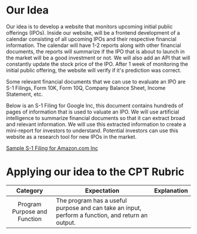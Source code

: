# Our Idea

Our idea is to develop a website that monitors upcoming initial public offerings (IPOs). Inside our website, will be a frontend development of a calendar consisting of all upcoming IPOs and their respective financial information. The calendar will have 1-2 reports along with other financial documents, the reports will summarize if the IPO that is about to launch in the market will be a good investment or not. We will also add an API that will constantly update the stock price of the IPO. After 1 week of monitoring the initial public offering, the website will verify if it's prediction was correct. 

Some relevant financial documents that we can use to evaluate an IPO are S-1 Filings, Form 10K, Form 10Q, Company Balance Sheet, Income Statement, etc. 

Below is an S-1 Filing for Google Inc, this document contains hundreds of pages of information that is used to valuate an IPO. We will use artificial intelligence to summarize financial documents so that it can extract broad and relevant information. We will use this extracted information to create a mini-report for investors to understand. 
Potential investors can use this website as a research tool for new IPOs in the market. 

[Sample S-1 Filing for Amazon.com Inc](https://www.sec.gov/Archives/edgar/data/1018724/000101872419000004/amzn-20181231x10k.htm)

# Applying our idea to the CPT Rubric

| Category | Expectation | Explanation |
| :------: | ----------- | ----------- |
| Program Purpose and Function | The program has a useful purpose and can take an input, perform a function, and return an output. | 